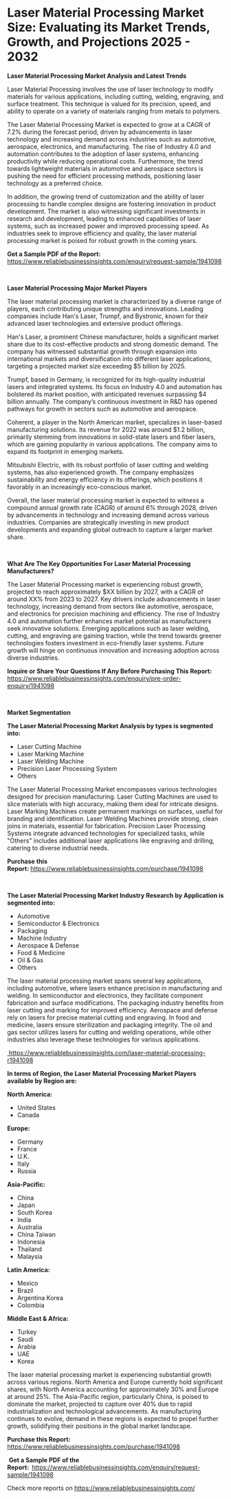 <p><h1>Laser Material Processing Market Size: Evaluating its Market Trends, Growth, and Projections 2025 - 2032</h1></p><p><strong>Laser Material Processing Market Analysis and Latest Trends</strong></p>
<p><p>Laser Material Processing involves the use of laser technology to modify materials for various applications, including cutting, welding, engraving, and surface treatment. This technique is valued for its precision, speed, and ability to operate on a variety of materials ranging from metals to polymers.</p><p>The Laser Material Processing Market is expected to grow at a CAGR of 7.2% during the forecast period, driven by advancements in laser technology and increasing demand across industries such as automotive, aerospace, electronics, and manufacturing. The rise of Industry 4.0 and automation contributes to the adoption of laser systems, enhancing productivity while reducing operational costs. Furthermore, the trend towards lightweight materials in automotive and aerospace sectors is pushing the need for efficient processing methods, positioning laser technology as a preferred choice.</p><p>In addition, the growing trend of customization and the ability of laser processing to handle complex designs are fostering innovation in product development. The market is also witnessing significant investments in research and development, leading to enhanced capabilities of laser systems, such as increased power and improved processing speed. As industries seek to improve efficiency and quality, the laser material processing market is poised for robust growth in the coming years.</p></p>
<p><strong>Get a Sample PDF of the Report:&nbsp;</strong> <a href="https://www.reliablebusinessinsights.com/enquiry/request-sample/1941098?utm_campaign=2452&utm_medium=2&utm_source=Github&utm_content=ia&utm_term=20022025&utm_id=laser-material-processing">https://www.reliablebusinessinsights.com/enquiry/request-sample/1941098</a></p>
<p>&nbsp;</p>
<p><strong>Laser Material Processing Major Market Players</strong></p>
<p><p>The laser material processing market is characterized by a diverse range of players, each contributing unique strengths and innovations. Leading companies include Han's Laser, Trumpf, and Bystronic, known for their advanced laser technologies and extensive product offerings. </p><p>Han's Laser, a prominent Chinese manufacturer, holds a significant market share due to its cost-effective products and strong domestic demand. The company has witnessed substantial growth through expansion into international markets and diversification into different laser applications, targeting a projected market size exceeding $5 billion by 2025.</p><p>Trumpf, based in Germany, is recognized for its high-quality industrial lasers and integrated systems. Its focus on Industry 4.0 and automation has bolstered its market position, with anticipated revenues surpassing $4 billion annually. The company’s continuous investment in R&D has opened pathways for growth in sectors such as automotive and aerospace.</p><p>Coherent, a player in the North American market, specializes in laser-based manufacturing solutions. Its revenue for 2022 was around $1.2 billion, primarily stemming from innovations in solid-state lasers and fiber lasers, which are gaining popularity in various applications. The company aims to expand its footprint in emerging markets.</p><p>Mitsubishi Electric, with its robust portfolio of laser cutting and welding systems, has also experienced growth. The company emphasizes sustainability and energy efficiency in its offerings, which positions it favorably in an increasingly eco-conscious market.</p><p>Overall, the laser material processing market is expected to witness a compound annual growth rate (CAGR) of around 6% through 2028, driven by advancements in technology and increasing demand across various industries. Companies are strategically investing in new product developments and expanding global outreach to capture a larger market share.</p></p>
<p>&nbsp;</p>
<p><strong>What Are The Key Opportunities For Laser Material Processing Manufacturers?</strong></p>
<p><p>The Laser Material Processing market is experiencing robust growth, projected to reach approximately $XX billion by 2027, with a CAGR of around XX% from 2023 to 2027. Key drivers include advancements in laser technology, increasing demand from sectors like automotive, aerospace, and electronics for precision machining and efficiency. The rise of Industry 4.0 and automation further enhances market potential as manufacturers seek innovative solutions. Emerging applications such as laser welding, cutting, and engraving are gaining traction, while the trend towards greener technologies fosters investment in eco-friendly laser systems. Future growth will hinge on continuous innovation and increasing adoption across diverse industries.</p></p>
<p><strong>Inquire or Share Your Questions If Any Before Purchasing This Report:</strong> <a href="https://www.reliablebusinessinsights.com/enquiry/pre-order-enquiry/1941098?utm_campaign=2452&utm_medium=2&utm_source=Github&utm_content=ia&utm_term=20022025&utm_id=laser-material-processing">https://www.reliablebusinessinsights.com/enquiry/pre-order-enquiry/1941098</a></p>
<p>&nbsp;</p>
<p><strong>Market Segmentation</strong></p>
<p><strong>The Laser Material Processing Market Analysis by types is segmented into:</strong></p>
<p><ul><li>Laser Cutting Machine</li><li>Laser Marking Machine</li><li>Laser Welding Machine</li><li>Precision Laser Processing System</li><li>Others</li></ul></p>
<p><p>The Laser Material Processing Market encompasses various technologies designed for precision manufacturing. Laser Cutting Machines are used to slice materials with high accuracy, making them ideal for intricate designs. Laser Marking Machines create permanent markings on surfaces, useful for branding and identification. Laser Welding Machines provide strong, clean joins in materials, essential for fabrication. Precision Laser Processing Systems integrate advanced technologies for specialized tasks, while "Others" includes additional laser applications like engraving and drilling, catering to diverse industrial needs.</p></p>
<p><strong>Purchase this Report:&nbsp;</strong><a href="https://www.reliablebusinessinsights.com/purchase/1941098?utm_campaign=2452&utm_medium=2&utm_source=Github&utm_content=ia&utm_term=20022025&utm_id=laser-material-processing">https://www.reliablebusinessinsights.com/purchase/1941098</a></p>
<p>&nbsp;</p>
<p><strong>The Laser Material Processing Market Industry Research by Application is segmented into:</strong></p>
<p><ul><li>Automotive</li><li>Semiconductor & Electronics</li><li>Packaging</li><li>Machine Industry</li><li>Aerospace & Defense</li><li>Food & Medicine</li><li>Oil & Gas</li><li>Others</li></ul></p>
<p><p>The laser material processing market spans several key applications, including automotive, where lasers enhance precision in manufacturing and welding. In semiconductor and electronics, they facilitate component fabrication and surface modifications. The packaging industry benefits from laser cutting and marking for improved efficiency. Aerospace and defense rely on lasers for precise material cutting and engraving. In food and medicine, lasers ensure sterilization and packaging integrity. The oil and gas sector utilizes lasers for cutting and welding operations, while other industries also leverage these technologies for various applications.</p></p>
<p><a href="https://www.reliablebusinessinsights.com/laser-material-processing-r1941098?utm_campaign=2452&utm_medium=2&utm_source=Github&utm_content=ia&utm_term=20022025&utm_id=laser-material-processing">&nbsp;https://www.reliablebusinessinsights.com/laser-material-processing-r1941098</a></p>
<p><strong>In terms of Region, the Laser Material Processing Market Players available by Region are:</strong></p>
<p>
    <p> <strong> North America: </strong>
        <ul>
            <li>United States</li>
            <li>Canada</li>
        </ul>
        </p> 
    <p> <strong> Europe: </strong>
        <ul>
            <li>Germany</li>
            <li>France</li>
            <li>U.K.</li>
            <li>Italy</li>
            <li>Russia</li>
        </ul>
        </p> 
    <p> <strong> Asia-Pacific: </strong>
        <ul>
            <li>China</li>
            <li>Japan</li>
            <li>South Korea</li>
            <li>India</li>
            <li>Australia</li>
            <li>China Taiwan</li>
            <li>Indonesia</li>
            <li>Thailand</li>
            <li>Malaysia</li>
        </ul>
        </p> 
    <p> <strong> Latin America: </strong>
        <ul>
            <li>Mexico</li>
            <li>Brazil</li>
            <li>Argentina Korea</li>
            <li>Colombia</li>
        </ul>
        </p> 
    <p> <strong> Middle East & Africa: </strong>
        <ul>
            <li>Turkey</li>
            <li>Saudi</li>
            <li>Arabia</li>
            <li>UAE</li>
            <li>Korea</li>
        </ul>
    </p>
    </p>
<p><p>The laser material processing market is experiencing substantial growth across various regions. North America and Europe currently hold significant shares, with North America accounting for approximately 30% and Europe at around 25%. The Asia-Pacific region, particularly China, is poised to dominate the market, projected to capture over 40% due to rapid industrialization and technological advancements. As manufacturing continues to evolve, demand in these regions is expected to propel further growth, solidifying their positions in the global market landscape.</p></p>
<p><strong>Purchase this Report: </strong><a href="https://www.reliablebusinessinsights.com/purchase/1941098?utm_campaign=2452&utm_medium=2&utm_source=Github&utm_content=ia&utm_term=20022025&utm_id=laser-material-processing">https://www.reliablebusinessinsights.com/purchase/1941098</a></p>
<p>&nbsp;<strong>Get a Sample PDF of the Report:&nbsp;&nbsp;</strong><a href="https://www.reliablebusinessinsights.com/enquiry/request-sample/1941098?utm_campaign=2452&utm_medium=2&utm_source=Github&utm_content=ia&utm_term=20022025&utm_id=laser-material-processing">https://www.reliablebusinessinsights.com/enquiry/request-sample/1941098</a></p>
<p><strong></strong></p>
<p>Check more reports on <a href="https://www.reliablebusinessinsights.com/?utm_campaign=2452&utm_medium=2&utm_source=Github&utm_content=ia&utm_term=20022025&utm_id=laser-material-processing">https://www.reliablebusinessinsights.com/</a></p>